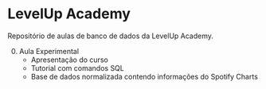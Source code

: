 # LevelUp Academy

Repositório de aulas de banco de dados da LevelUp Academy.

0. Aula Experimental
    - Apresentação do curso
    - Tutorial com comandos SQL
    - Base de dados normalizada contendo informações do Spotify Charts


